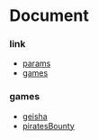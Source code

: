 # Document

### link

* [params](./link/params.md)
* [games](./link/games.md)

### games

* [geisha](./games/geisha.md)
* [piratesBounty](./games/piratesBounty.md)
